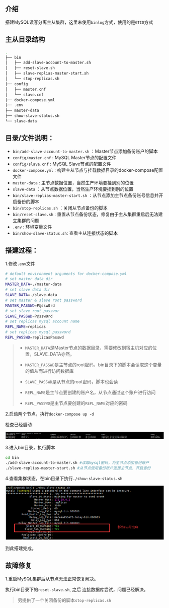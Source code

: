 ## 介绍

搭建MySQL读写分离主从集群，这里未使用`binlog`方式，使用的是`GTID`方式

## 主从目录结构

```bash
.
├── bin
│   ├── add-slave-account-to-master.sh
│   ├── reset-slave.sh
│   ├── slave-replias-master-start.sh
│   └── stop-replicas.sh
├── config
│   ├── master.cnf
│   └── slave.cnf
├── docker-compose.yml
├── .env
├── master-data
├── show-slave-status.sh
└── slave-data
```

## 目录/文件说明：

- `bin/add-slave-account-to-master.sh` ：Master节点添加备份账户的脚本
- `config/master.cnf` : MySQL Master节点的配置文件
- `config/slave.cnf` : MySQL Slave节点的配置文件
- `docker-compose.yml` :  构建主从节点与挂载数据目录的docker-compose配置文件
- `master-data` : 主节点数据位置，当然生产环境要挂到别的位置
- `slave-data` ：从节点数据位置，当然生产环境要挂到别的位置
- `bin/slave-replias-master-start.sh` ：从节点添加主节点备份账号信息并开启备份的脚本
- `bin/stop-replicas.sh` ：关闭从节点备份的脚本
- `bin/reset-slave.sh` : 重置从节点备份状态，修复由于主从集群重启后无法建立集群的问题
- `.env` : 环境变量文件
- ` bin/show-slave-status.sh `: 查看主从连接状态的脚本

## 搭建过程：

1.修改`.env`文件

```bash
# default environment arguments for docker-compose.yml
# set master data dir
MASTER_DATA=./master-data
# set slave data dir
SLAVE_DATA=./slave-data
# set master & slave root password
MASTER_PASSWD=P@ssw0rd
# set slave root passwor
SLAVE_PASSWD=P@ssw0rd
# set replicas mysql account name
REPL_NAME=replicas
# set replicas mysql password
REPL_PASSWD=replicasPasswd
```

> - `MASTER_DATA`是Master节点的数据目录，需要修改到宿主机对应的位置，SLAVE_DATA亦然。
>
> - `MASTER_PASSWD`是主节点的root密码，bin目录下的脚本会读取这个变量的值从而进行访问数据库
> - `SLAVE_PASSWD`是从节点的root密码，脚本也会读
> - `REPL_NAME`是主节点要创建的账户名，从节点通过这个账户进行访问
> - `REPL_PASSWD`是主节点要创建的`REPL_NAME`对应的密码

2.启动两个节点，执行`docker-compose up -d`

检查已经启动

![](images/1149398-20190705165416268-583688376.png)

3.进入bin目录，执行脚本

```bash
cd bin
./add-slave-account-to-master.sh #读取mysql密码，为主节点添加备份账户
./slave-replias-master-start.sh #从节点使用备份账户连接主节点，开启备份
```

4.查看集群状态，在bin目录下执行`./show-slave-status.sh`

![](images/1149398-20190705181450047-1683700564.png)

到此搭建完成。

## 故障修复

1.重启MySQL集群后从节点无法正常恢复解决。

执行bin目录下的`reset-slave.sh`, 之后 连接数据库尝试，问题已经解决。

> 另提供了一个关闭备份的脚本`stop-replicas.sh`
